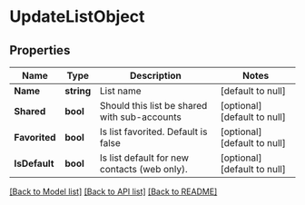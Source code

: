 # UpdateListObject

## Properties
Name | Type | Description | Notes
------------ | ------------- | ------------- | -------------
**Name** | **string** | List name | [default to null]
**Shared** | **bool** | Should this list be shared with sub-accounts | [optional] [default to null]
**Favorited** | **bool** | Is list favorited. Default is false | [optional] [default to null]
**IsDefault** | **bool** | Is list default for new contacts (web only). | [optional] [default to null]

[[Back to Model list]](../README.md#documentation-for-models) [[Back to API list]](../README.md#documentation-for-api-endpoints) [[Back to README]](../README.md)


